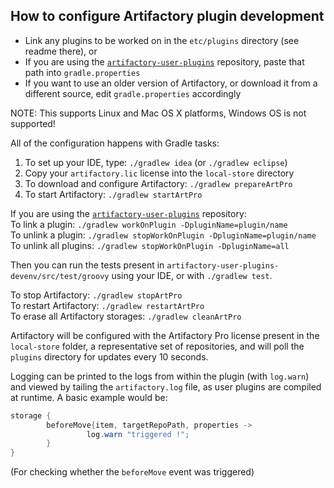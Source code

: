How to configure Artifactory plugin development
-----------------------------------------------

- Link any plugins to be worked on in the `etc/plugins` directory (see readme
  there), or
- If you are using the [`artifactory-user-plugins`][1] repository, paste that
  path into `gradle.properties`
- If you want to use an older version of Artifactory, or download it from a
  different source, edit `gradle.properties` accordingly

NOTE: This supports Linux and Mac OS X platforms, Windows OS is not supported!

All of the configuration happens with Gradle tasks:

1. To set up your IDE, type: `./gradlew idea` (or `./gradlew eclipse`)
2. Copy your `artifactory.lic` license into the `local-store` directory
3. To download and configure Artifactory: `./gradlew prepareArtPro`
4. To start Artifactory: `./gradlew startArtPro`

If you are using the [`artifactory-user-plugins`][1] repository:  
To link a plugin: `./gradlew workOnPlugin -DpluginName=plugin/name`  
To unlink a plugin: `./gradlew stopWorkOnPlugin -DpluginName=plugin/name`  
To unlink all plugins: `./gradlew stopWorkOnPlugin -DpluginName=all`

Then you can run the tests present in
`artifactory-user-plugins-devenv/src/test/groovy` using your IDE, or with
`./gradlew test`.

To stop Artifactory: `./gradlew stopArtPro`  
To restart Artifactory: `./gradlew restartArtPro`  
To erase all Artifactory storages: `./gradlew cleanArtPro`

Artifactory will be configured with the Artifactory Pro license present in the
`local-store` folder, a representative set of repositories, and will poll the
`plugins` directory for updates every 10 seconds.

Logging can be printed to the logs from within the plugin (with `log.warn`) and
viewed by tailing the `artifactory.log` file, as user plugins are compiled at
runtime. A basic example would be:

```java
storage {
        beforeMove{item, targetRepoPath, properties ->
                 log.warn "triggered !";
        }
}
```

(For checking whether the `beforeMove` event was triggered)

[1]: https://github.com/JFrogDev/artifactory-user-plugins
